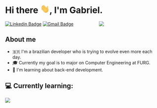 <!--introduction-->
<h1> Hi there <img src="https://raw.githubusercontent.com/ABSphreak/ABSphreak/master/gifs/Hi.gif" width="30px">, I'm Gabriel.</h1>

<img align='right' src='https://user-images.githubusercontent.com/5713670/87202985-820dcb80-c2b6-11ea-9f56-7ec461c497c3.gif' width='200"'>

<!--social media-->
[![Linkedin Badge](https://img.shields.io/badge/-gabrielsenna-blue?style=flat-square&logo=Linkedin&logoColor=white&link=https://www.linkedin.com/in/gabrielsenna-dev/)](https://www.linkedin.com/in/gabrielsenna-dev/) 
[![Gmail Badge](https://img.shields.io/badge/-gabrielsenna.ctt@gmail.com-c14438?style=flat-square&logo=Gmail&logoColor=white&link=mailto:gabrielsnn.ctt@gmail.com)](mailto:gabrielsenna.ctt@gmail.com)

## About me
- 🇧🇷   I'm a brazilian developer who is trying to evolve even more each day.
- 🎓 Currently my goal is to major on Computer Engineering at FURG.
- 🌱 I'm learning about back-end development.

## 💻 Currently learning:
<div>
  <img src="https://img.shields.io/badge/Python-FFD43B?style=for-the-badge&logo=python&logoColor=blue">
</div>

